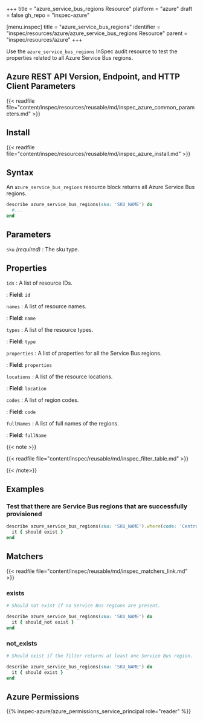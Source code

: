 +++
title = "azure_service_bus_regions Resource"
platform = "azure"
draft = false
gh_repo = "inspec-azure"

[menu.inspec]
title = "azure_service_bus_regions"
identifier = "inspec/resources/azure/azure_service_bus_regions Resource"
parent = "inspec/resources/azure"
+++

Use the `azure_service_bus_regions` InSpec audit resource to test the properties related to all Azure Service Bus regions.

## Azure REST API Version, Endpoint, and HTTP Client Parameters

{{< readfile file="content/inspec/resources/reusable/md/inspec_azure_common_parameters.md" >}}

## Install

{{< readfile file="content/inspec/resources/reusable/md/inspec_azure_install.md" >}}

## Syntax

An `azure_service_bus_regions` resource block returns all Azure Service Bus regions.

```ruby
describe azure_service_bus_regions(sku: 'SKU_NAME') do
  #...
end
```

## Parameters

`sku` _(required)_
: The sku type.

## Properties

`ids`
: A list of resource IDs.

: **Field**: `id`

`names`
: A list of resource names.

: **Field**: `name`

`types`
: A list of the resource types.

: **Field**: `type`

`properties`
: A list of properties for all the Service Bus regions.

: **Field**: `properties`

`locations`
: A list of the resource locations.

: **Field**: `location`

`codes`
: A list of region codes.

: **Field**: `code`

`fullNames`
: A list of full names of the regions.

: **Field**: `fullName`

{{< note >}}

{{< readfile file="content/inspec/reusable/md/inspec_filter_table.md" >}}

{{< /note>}}

## Examples

### Test that there are Service Bus regions that are successfully provisioned

```ruby
describe azure_service_bus_regions(sku: 'SKU_NAME').where(code: 'Central US') do
  it { should exist }
end
```

## Matchers

{{< readfile file="content/inspec/reusable/md/inspec_matchers_link.md" >}}

### exists

```ruby
# Should not exist if no Service Bus regions are present.

describe azure_service_bus_regions(sku: 'SKU_NAME') do
  it { should_not exist }
end
```

### not_exists

```ruby
# Should exist if the filter returns at least one Service Bus region.

describe azure_service_bus_regions(sku: 'SKU_NAME') do
  it { should exist }
end
```

## Azure Permissions

{{% inspec-azure/azure_permissions_service_principal role="reader" %}}
